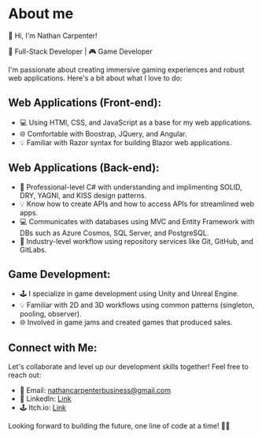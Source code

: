 # About me
👋 Hi, I'm Nathan Carpenter!

🚀 Full-Stack Developer | 🎮 Game Developer

I'm passionate about creating immersive gaming experiences and robust web applications. Here's a bit about what I love to do:

## Web Applications (Front-end):
- 💻 Using HTMl, CSS, and JavaScript as a base for my web applications.
- 🌐 Comfortable with Boostrap, JQuery, and Angular.
- 💡 Familiar with Razor syntax for building Blazor web applications.

## Web Applications (Back-end):
- 🔧 Professional-level C# with understanding and implimenting SOLID, DRY, YAGNI, and KISS design patterns.
- 💡 Know how to create APIs and how to access APIs for streamlined web apps.
- 💻 Communicates with databases using MVC and Entity Framework with DBs such as Azure Cosmos, SQL Server, and PostgreSQL.
- 💾 Industry-level workflow using repository services like Git, GitHub, and GitLabs.

## Game Development:
- 🕹️ I specialize in game development using Unity and Unreal Engine.
- 💡 Familiar with 2D and 3D workflows using common patterns (singleton, pooling, observer).
- 🌐 Involved in game jams and created games that produced sales.

## Connect with Me:
Let's collaborate and level up our development skills together! Feel free to reach out:
- 📧 Email: nathancarpenterbusiness@gmail.com
- 🔗 LinkedIn: [Link](https://www.linkedin.com/in/nathan-b-carpenter/)
- 🕹️ Itch.io: [Link](https://pixel-dust-studio.itch.io)

Looking forward to building the future, one line of code at a time! 🚀✨
